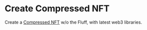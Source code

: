 # Create Compressed NFT
Create a 
<a href="https://docs.solana.com/developing/guides/compressed-nfts">Compressed NFT</a> w/o the Fluff, with latest web3 libraries.


